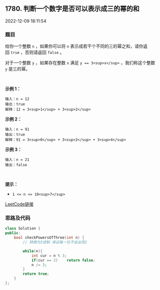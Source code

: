 ## 1780. 判断一个数字是否可以表示成三的幂的和

2022-12-09 18:11:54

### 题目

给你一个整数 ``n`` ，如果你可以将 ``n`` 表示成若干个不同的三的幂之和，请你返回 ``true`` ，否则请返回 ``false`` 。

对于一个整数 ``y`` ，如果存在整数 ``x`` 满足 ``y == 3<sup>x</sup>`` ，我们称这个整数 ``y`` 是三的幂。

 

**示例 1：**

```
输入：n = 12
输出：true
解释：12 = 3<sup>1</sup> + 3<sup>2</sup>
```

**示例 2：**

```
输入：n = 91
输出：true
解释：91 = 3<sup>0</sup> + 3<sup>2</sup> + 3<sup>4</sup>
```

**示例 3：**

```
输入：n = 21
输出：false
```

 

**提示：**


- ``1 <= n <= 10<sup>7</sup>``



[LeetCode链接](https://leetcode-cn.com/problems/check-if-number-is-a-sum-of-powers-of-three/)

### 思路及代码

```cpp
class Solution {
public:
    bool checkPowersOfThree(int n) {
        // 转换为3进制 保证每一位不会出现2

        while(n){
            int cur = n % 3;
            if(cur == 2)    return false;
            n /= 3;
        }
        return true;
    }
};
```
